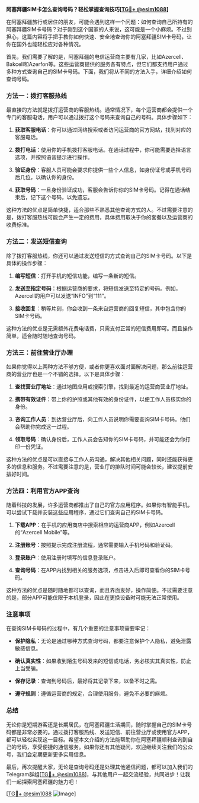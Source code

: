 **阿塞拜疆SIM卡怎么查询号码？轻松掌握查询技巧[[TG💪+ @esim1088](https://t.me/s/esim1088)]**

在阿塞拜疆旅行或居住的朋友，可能会遇到这样一个问题：如何查询自己所持有的阿塞拜疆SIM卡号码？对于刚到这个国家的人来说，这可能是一个小麻烦。不过别担心，这篇内容将手把手教你如何快速、安全地查询你的阿塞拜疆SIM卡号码，让你在国外也能轻松应对各种情况。

首先，我们需要了解的是，阿塞拜疆的电信运营商主要有几家，比如Azercell、Bakcell和Azerfon等。这些运营商提供的服务各有特点，但它们都支持用户通过多种方式查询自己的SIM卡号码。下面，我们将从不同的方法入手，详细介绍如何查询号码。

### 方法一：拨打客服热线

最直接的方法就是拨打运营商的客服热线。通常情况下，每个运营商都会提供一个专门的客服电话，用户可以通过拨打这个号码来查询自己的号码。具体步骤如下：

1. **获取客服电话**：你可以通过网络搜索或者访问运营商的官方网站，找到对应的客服电话。
   
2. **拨打电话**：使用你的手机拨打客服电话。在通话过程中，你可能需要选择语言选项，并按照语音提示进行操作。

3. **验证身份**：客服人员可能会要求你提供一些个人信息，如身份证号或手机号码后几位，以确认你的身份。

4. **获取号码**：一旦身份验证成功，客服会告诉你你的SIM卡号码。记得在通话结束后，记下这个号码，以免遗忘。

这种方法的优点是简单快捷，适合那些不熟悉其他查询方式的人。不过需要注意的是，拨打客服热线可能会产生一定的费用，具体费用取决于你的套餐以及运营商的收费标准。

### 方法二：发送短信查询

除了拨打客服热线，你还可以通过发送短信的方式查询自己的SIM卡号码。以下是具体的操作步骤：

1. **编写短信**：打开手机的短信功能，编写一条新的短信。

2. **发送至指定号码**：根据运营商的要求，将短信发送至特定的号码。例如，Azercell的用户可以发送“INFO”到“111”。

3. **接收回复**：稍等片刻，你会收到一条来自运营商的回复短信，其中包含你的SIM卡号码。

这种方法的优点是无需额外花费电话费，只需支付正常的短信费用即可。而且操作简单，适合随时随地查询号码。

### 方法三：前往营业厅办理

如果你觉得以上两种方法不够方便，或者你更喜欢面对面解决问题，那么前往运营商的营业厅也是一个不错的选择。以下是具体步骤：

1. **查找营业厅地址**：通过地图应用或搜索引擎，找到最近的运营商营业厅地址。

2. **携带有效证件**：带上你的护照或其他有效的身份证件，以便工作人员核实你的身份。

3. **咨询工作人员**：到达营业厅后，向工作人员说明你需要查询SIM卡号码。他们会帮助你完成这一过程。

4. **领取号码**：确认身份后，工作人员会告知你的SIM卡号码，并可能还会为你打印一份凭证。

这种方法的优点是可以直接与工作人员沟通，解决其他相关问题，同时还能获得更多的信息和服务。不过需要注意的是，营业厅的排队时间可能会较长，建议提前安排好时间。

### 方法四：利用官方APP查询

随着科技的发展，许多运营商都推出了自己的官方应用程序。如果你有智能手机，可以尝试下载并安装这些应用程序，通过它们查询自己的SIM卡号码。

1. **下载APP**：在手机的应用商店中搜索相应的运营商APP，例如Azercell的“Azercell Mobile”等。

2. **注册账号**：按照提示完成注册流程，通常需要输入手机号码和验证码。

3. **登录账户**：使用注册时填写的信息登录账户。

4. **查询号码**：在APP内找到相关的服务选项，点击进入后即可查看你的SIM卡号码。

这种方法的优点是随时随地都可以查询，而且界面友好，操作简便。不过需要注意的是，部分APP可能仅限于本机登录，因此在更换设备时可能无法正常使用。

### 注意事项

在查询SIM卡号码的过程中，有几个重要的注意事项需要牢记：

- **保护隐私**：无论是通过哪种方式查询号码，都要注意保护个人隐私，避免泄露敏感信息。
  
- **确认真实性**：如果收到陌生号码发来的短信或电话，务必核实其真实性，防止上当受骗。

- **保存记录**：查询到号码后，最好将其记录下来，以备不时之需。

- **遵守规则**：遵循运营商的规定，合理使用服务，避免不必要的麻烦。

### 总结

无论你是短期游客还是长期居民，在阿塞拜疆生活期间，随时掌握自己的SIM卡号码都是非常必要的。通过拨打客服热线、发送短信、前往营业厅或使用官方APP，都可以轻松实现这一目标。希望本文介绍的方法能帮助你在阿塞拜疆顺利查询到自己的号码，享受便捷的通信服务。如果你还有其他疑问，欢迎继续关注我们的公众号，我们会定期更新更多实用信息。

最后，再次提醒大家，无论是查询号码还是处理其他通信问题，都可以加入我们的Telegram群组[[TG💪+ @esim1088](https://t.me/s/esim1088)]，与其他用户一起交流经验，共同进步！让我们一起探索阿塞拜疆的魅力吧！

[[TG💪+ @esim1088](https://t.me/s/esim1088) ![Image](https://i.postimg.cc/4NQfJmqS/Snipaste-2025-05-13-00-14-12.png)]